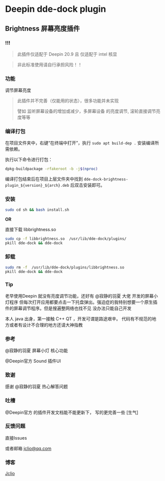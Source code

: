 # Deepin dde-dock plugin
## Brightness 屏幕亮度插件

### !!!
> 此插件仅适配于 Deepin 20.9 且 仅适配于 intel 核显

> 非此标准使用请自行承担风险！！


### 功能
调节屏幕亮度

> 此插件并不完善（仅能用的状态），很多功能并未实现
> 
> 譬如 监听屏幕设备的增加或减少，多屏幕设备 的亮度调节, 滚轮直接调节亮度等等

### 编译打包

在项目文件夹中，右键“在终端中打开”，执行 `sudo apt build-dep .` 安装编译所需依赖。

执行以下命令进行打包：
```bash
dpkg-buildpackage -rfakeroot -b -j$(nproc)
```
编译打包结束后在项目上层文件夹中找到 `dde-dock-brightness-plugin_${version}_${arch}.deb` 后双击安装即可。

### 安装

```bash
sudo cd sh && bash install.sh
```

**OR**

直接下载 libbrightness.so
```bash
sudo cp -f libbrightness.so  /usr/lib/dde-dock/plugins/
pkill dde-dock && dde-dock
```

### 卸载
```bash
sudo rm -f  /usr/lib/dde-dock/plugins/libbrightness.so
pkill dde-dock && dde-dock
```
    
### Tip
老早使用Deepin 就没有亮度调节功能，还好有 @寂静的羽夏 大佬 开发的屏幕小灯程序
但每次打开应用都要点击一下托盘弹出。强迫症的我特别想要一个原生插件的屏幕调节程序。但是搜遍整网络也找不见
没办法只能自己开发

本人 java 出身，第一接触 C++ QT ，开发可谓是路途艰辛。
代码有不规范的地方或者有设计不合理的地方还请大神指教


### 参考

@寂静的羽夏 屏幕小灯 核心功能

@Deepin官方 Sound 插件UI

### 致谢
感谢 @寂静的羽夏 热心解答问题

### 吐槽
@Deepin官方 的插件开发文档能不能更新下， 写的更完善一些 [生气]

### 反馈问题
直接Issues

或者邮箱
jclio@qq.com

### 博客
[Jclio](https://jclio.top)